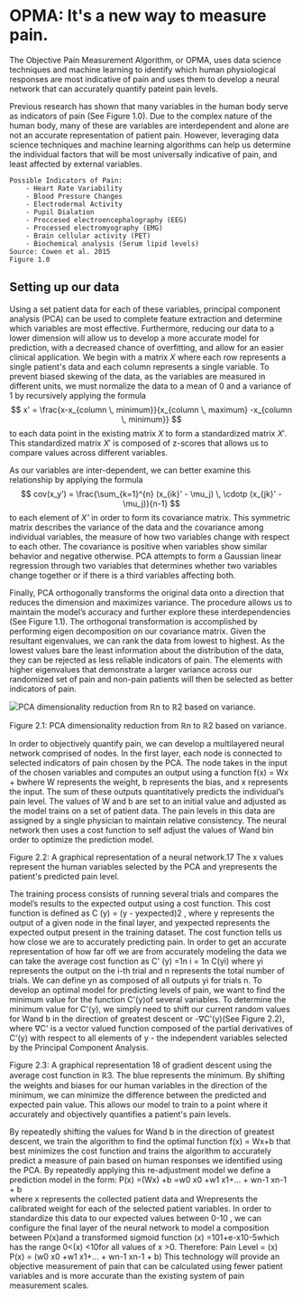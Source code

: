 # OPMA: It's a new way to measure pain. 

The Objective Pain Measurement Algorithm, or OPMA, uses data science techniques and machine learning to identify which human physiological responses are most indicative of pain and uses them to develop a neural network that can accurately quantify pateint pain levels. 

Previous research has shown that many variables in the human body serve as indicators of pain (See Figure 1.0). Due to the complex nature of the human body, many of these are variables are interdependent and alone are not an accurate representation of patient pain. However, leveraging data science techniques and machine learning algorithms can help us determine the individual factors that will be most universally indicative of pain, and least affected by external variables. 	

```
Possible Indicators of Pain: 
    - Heart Rate Variability 
    - Blood Pressure Changes 
    - Electrodermal Activity 
    - Pupil Dialation 
    - Proccesed electroencephalography (EEG) 
    - Processed electromyography (EMG) 
    - Brain cellular activity (PET) 
    - Biochemical analysis (Serum lipid levels) 
Source: Cowen et al. 2015
Figure 1.0
```
## Setting up our data

Using a set patient data for each of these variables, principal component analysis (PCA) can be used to complete feature extraction and determine which variables are most effective. Furthermore, reducing our data to a lower dimension will allow us to develop a more accurate model for prediction, with a decreased chance of overfitting, and allow for an easier clinical application. 
We begin with a matrix $X$ where each row represents a single patient's data and each column represents a single variable. To prevent biased skewing of the data, as the variables are measured in different units, we must normalize the data to a mean of $0$ and a variance of $1$ by recursively applying the formula 
$$ 
x' = \frac{x-x_{column \, minimum}}{x_{column \, maximum} -x_{column \, minimum}} 
$$
to each data point in the existing matrix $X$ to form a standardized matrix $X'$.  This standardized matrix $X'$ is composed of z-scores that allows us to compare values across different variables. 

As our variables are inter-dependent, we can better examine this relationship by applying the formula
 $$
 cov(x_y’) = \frac{\sum_{k=1}^{n} (x_{ik}' - \mu_j) \, \cdotp (x_{jk}' - \mu_j)}{n-1}  
 $$ 
 to each element of *X'* in order to form its covariance matrix. This symmetric matrix describes the variance of the data and the covariance among individual variables,  the measure of how two variables change with respect to each other. The covariance is positive when variables show similar behavior and negative otherwise. PCA attempts to form a Gaussian linear regression through two variables that determines whether two variables change together or if there is a third variables affecting both.

Finally, PCA orthogonally transforms the original data onto a direction that reduces the dimension and maximizes variance. The procedure allows us to maintain the model’s accuracy and further explore these interdependencies (See Figure 1.1). The orthogonal transformation is accomplished by performing eigen decomposition on our covariance matrix. Given the resultant eigenvalues, we can rank the data from lowest to highest. As the lowest values bare the least information about the distribution of the data, they can be rejected as less reliable indicators of pain. The elements with higher eigenvalues that demonstrate a larger variance across our randomized set of pain and non-pain patients will then be selected as better indicators of pain.

![PCA dimensionality reduction from ℝn to ℝ2 based on variance.](http://www.nlpca.org/fig_pca_principal_component_analysis.png)

Figure 2.1: PCA dimensionality reduction from ℝn to ℝ2 based on variance.

In order to objectively quantify pain, we can develop a multilayered neural network comprised of nodes. In the first layer, each node is connected to selected indicators of pain chosen by the PCA. The node takes in the input of the chosen variables and computes an output using a function  f(x) = Wx + bwhere W represents the weight, b represents the bias, and x represents the input. The sum of these outputs quantitatively predicts the individual’s pain level.
The values of W and b are set to an initial value and adjusted as the model trains on a set of patient data. The pain levels in this data are assigned by a single physician to maintain relative consistency. The neural network then uses a cost function to self adjust the values of Wand bin order to optimize the prediction model. 



Figure 2.2: A graphical representation of a neural network.17 The x values represent the human variables selected by the PCA and yrepresents the patient's predicted pain level. 


The training process consists of running several trials and compares the model’s results to the expected output using a cost function. This cost function is defined as C (y) = (y - yexpected)2 , where y represents the output of a given node in the final layer, and yexpected represents the expected output present in the training dataset. The cost function tells us how close we are to accurately predicting pain. In order to get an accurate representation of how far off we are from accurately modeling the data we can take the average cost function as C' (y) =1n i = 1n C(yi) where yi represents the output on the i-th trial and n represents the total number of trials. We can define yn as composed of all outputs yi for trials n. To develop an optimal model for predicting levels of pain, we want to find the minimum value for the function C'(y)of several variables. 
To determine the minimum value for C'(y), we simply need to shift our current random values for Wand b in the direction of greatest descent or -∇C'(y)(See Figure 2.2), where ∇C' is a vector valued function composed of the partial derivatives of C'(y) with respect to all elements of y - the independent variables selected by the Principal Component Analysis. 


Figure 2.3: A graphical representation 18 of gradient descent using the average cost function in ℝ3. The blue represents the minimum. By shifting the weights and biases for our human variables in the direction of the minimum, we can minimize the difference between the predicted and expected pain value. This allows our model to train to a point where it accurately and objectively quantifies a patient's pain levels. 


By repeatedly shifting the values for Wand b in the direction of greatest descent, we train the algorithm to find the optimal function f(x) = Wx+b that best minimizes the cost function and trains the algorithm to accurately predict a measure of pain based on human responses we identified using the PCA. 
By repeatedly applying this re-adjustment model we define a prediction model in the form: 
  P(x) =(Wx) +b =w0 x0 +w1 x1+... + wn-1  xn-1 + b  
where x represents the collected patient data and Wrepresents the calibrated weight for each of the selected patient variables. 
In order to standardize this data to our expected values between 0-10 , we can configure the final layer of the neural network to model a composition between P(x)and a transformed sigmoid function (x) =101+e-x10-5which has the range 0<(x) <10for all values of x >0. 
Therefore: 
Pain Level =  (x) P(x) =  (w0 x0 +w1 x1+... + wn-1  xn-1 + b)
This technology will provide an objective measurement of pain that can be calculated using fewer patient variables and is more accurate than the existing system of pain measurement scales.
